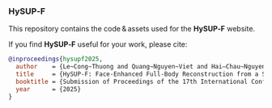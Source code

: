 ### HySUP‑F  
This repository contains the code & assets used for the **HySUP‑F** website.

If you find **HySUP‑F** useful for your work, please cite:

```bibtex
@inproceedings{hysupf2025,
  author    = {Le~Cong~Thuong and Quang~Nguyen~Viet and Hai–Chau~Nguyen‑Le and Thanh~Ha~Le},
  title     = {HySUP-F: Face-Enhanced Full-Body Reconstruction from a Single Image},
  booktitle = {Submission of Proceedings of the 17th International Conference on Knowledge and Systems Engineering (KSE)},
  year      = {2025}
}